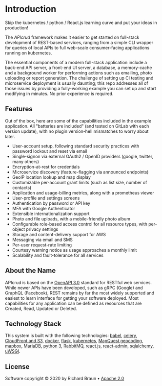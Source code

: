 # Introduction

Skip the kubernetes / python / React.js learning curve and put your ideas in production!

The _APIcrud_ framework makes it easier to get started on full-stack development of REST-based services, ranging from a simple CLI wrapper for queries of local APIs to full web-scale consumer-facing applications running on kubernetes.

The essential components of a modern full-stack application include a back-end API server, a front-end UI server, a database, a memory-cache and a background worker for performing actions such as emailing, photo uploading or report generation. The challenge of setting up CI testing and microservice deployment is usually daunting; this repo addresses all of those issues by providing a fully-working example you can set up and start modifying in minutes. No prior experience is required.

## Features

Out of the box, here are some of the capabilities included in the example application. All "batteries are included" (and tested on GitLab with each version update), with no plugin version-hell mismatches to worry about later.

* User-account setup, following standard security practices with password lockout and reset via email
* Single-signon via external OAuth2 / OpenID providers (google, twitter, many others)
* Encryption-at-rest for credentials
* Microservice discovery (feature-flagging via announced endpoints)
* GeoIP location lookup and map display
* Customizable per-account grant limits (such as list size, number of contacts)
* Application and usage-billing metrics, along with a prometheus viewer
* User-profile and settings screens
* Authentication by password or API key
* MFA with Google Authenticator
* Extensible internationalization support
* Photo and file uploads, with a mobile-friendly photo album
* Configurable role-based access control for all resource types, with per-object privacy settings
* Storage and content-delivery support for AWS
* Messaging via email and SMS
* Per-user request-rate limiting
* Courtesy warning notice as usage approaches a monthly limit
* Scalability and fault-tolerance for all services

## About the Name

APIcrud is based on the [OpenAPI 3.0](https://en.wikipedia.org/wiki/OpenAPI_Specification) standard for RESTful web services. While newer APIs have been developed, such as gRPC (Google) and GraphQL (Facebook), REST remains by far the most widely supported and easiest to learn interface for getting your software deployed. Most capabilities for any application can be defined as resources that are Created, Read, Updated or Deleted.

## Technology Stack

This system is built with the following technologies: [babel](http://babel.pocoo.org/en/latest/), [celery](http://www.celeryproject.org/), [CloudFront and S3](https://aws.amazon.com/cloudfront/), [docker](https://www.docker.com/), [flask](http://flask.pocoo.org/), [kubernetes](https://kubernetes.io/), [MapQuest geocoding](https://developer.mapquest.com/documentation/open/geocoding-api/), [mapbox](https://www.mapbox.com/), [MariaDB](https://mariadb.org/), [python 3](https://docs.python.org/3/), [RabbitMQ](https://www.rabbitmq.com/), [react.js](https://reactjs.org), [react-admin](https://marmelab.com/react-admin), [sqlalchemy](https://www.sqlalchemy.org/), [uWSGI](https://uwsgi-docs.readthedocs.io/en/latest/).

## License

Software copyright &copy; 2020 by Richard Braun &bull; [Apache 2.0](https://www.apache.org/licenses/LICENSE-2.0)
